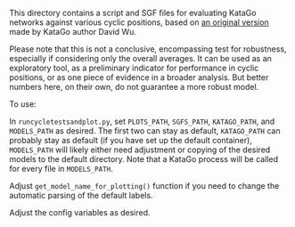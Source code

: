 This directory contains a script and SGF files for evaluating KataGo networks against various cyclic positions, based on [an original version](https://discord.com/channels/417022162348802048/459783732182777876/1079125236059996261) made by KataGo author David Wu.

Please note that this is not a conclusive, encompassing test for robustness, especially if considering only the overall averages. It can be used as an exploratory tool, as a preliminary indicator for performance in cyclic positions, or as one piece of evidence in a broader analysis. But better numbers here, on their own, do not guarantee a more robust model.


To use:

In `runcycletestsandplot.py`, set `PLOTS_PATH`, `SGFS_PATH`, `KATAGO_PATH`, and `MODELS_PATH` as desired. The first two can stay as default, `KATAGO_PATH` can probably stay as default (if you have set up the default container), `MODELS_PATH` will likely either need adjustment or copying of the desired models to the default directory. Note that a KataGo process will be called for every file in `MODELS_PATH`.

Adjust `get_model_name_for_plotting()` function if you need to change the automatic parsing of the default labels.


Adjust the config variables as desired.
